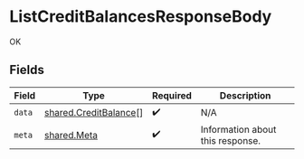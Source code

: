 # ListCreditBalancesResponseBody

OK


## Fields

| Field                                                          | Type                                                           | Required                                                       | Description                                                    |
| -------------------------------------------------------------- | -------------------------------------------------------------- | -------------------------------------------------------------- | -------------------------------------------------------------- |
| `data`                                                         | [shared.CreditBalance](../../models/shared/creditbalance.md)[] | :heavy_check_mark:                                             | N/A                                                            |
| `meta`                                                         | [shared.Meta](../../models/shared/meta.md)                     | :heavy_check_mark:                                             | Information about this response.                               |